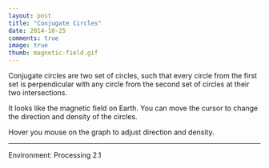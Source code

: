 ```yaml
---
layout: post
title: "Conjugate Circles"
date: 2014-10-25
comments: true
image: true
thumb: magnetic-field.gif
---
```


Conjugate circles are two set of circles, such that every circle from the first set is perpendicular with any circle from the second set of circles at their two intersections.

It looks like the magnetic field on Earth. You can move the cursor to change the direction and density of the circles.


<div class="pde" style="max-width:600px">
<script type="text/javascript" src="{{ site.baseurl }}/plugin/processing.min.js"></script>
<canvas data-processing-sources="{{ site.baseurl }}/assets/files/pde/electromagniticField.pde"></canvas>
</div>

Hover you mouse on the graph to adjust direction and density.

---

Environment: Processing 2.1
